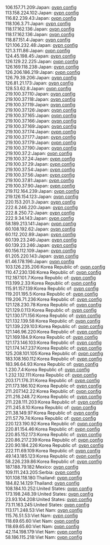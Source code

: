106.157.71.209:Japan: [ovpn config](vpn/106_157_71_209.ovpn)  
113.158.224.102:Japan: [ovpn config](vpn/113_158_224_102.ovpn)  
116.82.239.43:Japan: [ovpn config](vpn/116_82_239_43.ovpn)  
118.106.3.71:Japan: [ovpn config](vpn/118_106_3_71.ovpn)  
118.17.162.136:Japan: [ovpn config](vpn/118_17_162_136.ovpn)  
118.17.162.136:Japan: [ovpn config](vpn/118_17_162_136.ovpn)  
118.87.151.4:Japan: [ovpn config](vpn/118_87_151_4.ovpn)  
121.106.232.48:Japan: [ovpn config](vpn/121_106_232_48.ovpn)  
121.3.111.86:Japan: [ovpn config](vpn/121_3_111_86.ovpn)  
124.45.198.45:Japan: [ovpn config](vpn/124_45_198_45.ovpn)  
126.129.22.225:Japan: [ovpn config](vpn/126_129_22_225.ovpn)  
126.169.118.238:Japan: [ovpn config](vpn/126_169_118_238.ovpn)  
126.206.186.219:Japan: [ovpn config](vpn/126_206_186_219.ovpn)  
126.79.39.206:Japan: [ovpn config](vpn/126_79_39_206.ovpn)  
126.81.21.173:Japan: [ovpn config](vpn/126_81_21_173.ovpn)  
128.53.62.8:Japan: [ovpn config](vpn/128_53_62_8.ovpn)  
219.100.37.110:Japan: [ovpn config](vpn/219_100_37_110.ovpn)  
219.100.37.118:Japan: [ovpn config](vpn/219_100_37_118.ovpn)  
219.100.37.119:Japan: [ovpn config](vpn/219_100_37_119.ovpn)  
219.100.37.126:Japan: [ovpn config](vpn/219_100_37_126.ovpn)  
219.100.37.165:Japan: [ovpn config](vpn/219_100_37_165.ovpn)  
219.100.37.166:Japan: [ovpn config](vpn/219_100_37_166.ovpn)  
219.100.37.169:Japan: [ovpn config](vpn/219_100_37_169.ovpn)  
219.100.37.174:Japan: [ovpn config](vpn/219_100_37_174.ovpn)  
219.100.37.177:Japan: [ovpn config](vpn/219_100_37_177.ovpn)  
219.100.37.179:Japan: [ovpn config](vpn/219_100_37_179.ovpn)  
219.100.37.190:Japan: [ovpn config](vpn/219_100_37_190.ovpn)  
219.100.37.2:Japan: [ovpn config](vpn/219_100_37_2.ovpn)  
219.100.37.24:Japan: [ovpn config](vpn/219_100_37_24.ovpn)  
219.100.37.29:Japan: [ovpn config](vpn/219_100_37_29.ovpn)  
219.100.37.54:Japan: [ovpn config](vpn/219_100_37_54.ovpn)  
219.100.37.56:Japan: [ovpn config](vpn/219_100_37_56.ovpn)  
219.100.37.81:Japan: [ovpn config](vpn/219_100_37_81.ovpn)  
219.100.37.90:Japan: [ovpn config](vpn/219_100_37_90.ovpn)  
219.112.164.239:Japan: [ovpn config](vpn/219_112_164_239.ovpn)  
219.126.154.123:Japan: [ovpn config](vpn/219_126_154_123.ovpn)  
220.153.201.3:Japan: [ovpn config](vpn/220_153_201_3.ovpn)  
222.6.246.220:Japan: [ovpn config](vpn/222_6_246_220.ovpn)  
222.8.250.72:Japan: [ovpn config](vpn/222_8_250_72.ovpn)  
222.9.34.143:Japan: [ovpn config](vpn/222_9_34_143.ovpn)  
58.189.213.141:Japan: [ovpn config](vpn/58_189_213_141.ovpn)  
60.108.192.62:Japan: [ovpn config](vpn/60_108_192_62.ovpn)  
60.112.202.89:Japan: [ovpn config](vpn/60_112_202_89.ovpn)  
60.139.23.246:Japan: [ovpn config](vpn/60_139_23_246.ovpn)  
60.139.23.246:Japan: [ovpn config](vpn/60_139_23_246.ovpn)  
60.156.112.109:Japan: [ovpn config](vpn/60_156_112_109.ovpn)  
61.205.220.143:Japan: [ovpn config](vpn/61_205_220_143.ovpn)  
61.46.178.196:Japan: [ovpn config](vpn/61_46_178_196.ovpn)  
103.126.235.206:Korea Republic of: [ovpn config](vpn/103_126_235_206.ovpn)  
110.47.230.136:Korea Republic of: [ovpn config](vpn/110_47_230_136.ovpn)  
112.187.101.7:Korea Republic of: [ovpn config](vpn/112_187_101_7.ovpn)  
113.199.2.33:Korea Republic of: [ovpn config](vpn/113_199_2_33.ovpn)  
115.91.157.139:Korea Republic of: [ovpn config](vpn/115_91_157_139.ovpn)  
119.201.195.5:Korea Republic of: [ovpn config](vpn/119_201_195_5.ovpn)  
119.206.71.236:Korea Republic of: [ovpn config](vpn/119_206_71_236.ovpn)  
121.128.230.78:Korea Republic of: [ovpn config](vpn/121_128_230_78.ovpn)  
121.129.0.113:Korea Republic of: [ovpn config](vpn/121_129_0_113.ovpn)  
121.130.171.156:Korea Republic of: [ovpn config](vpn/121_130_171_156.ovpn)  
121.132.139.58:Korea Republic of: [ovpn config](vpn/121_132_139_58.ovpn)  
121.139.229.103:Korea Republic of: [ovpn config](vpn/121_139_229_103.ovpn)  
121.146.96.220:Korea Republic of: [ovpn config](vpn/121_146_96_220.ovpn)  
121.169.184.9:Korea Republic of: [ovpn config](vpn/121_169_184_9.ovpn)  
121.173.146.103:Korea Republic of: [ovpn config](vpn/121_173_146_103.ovpn)  
121.174.147.237:Korea Republic of: [ovpn config](vpn/121_174_147_237.ovpn)  
125.208.101.105:Korea Republic of: [ovpn config](vpn/125_208_101_105.ovpn)  
183.108.160.112:Korea Republic of: [ovpn config](vpn/183_108_160_112.ovpn)  
183.96.64.93:Korea Republic of: [ovpn config](vpn/183_96_64_93.ovpn)  
1.230.7.4:Korea Republic of: [ovpn config](vpn/1_230_7_4.ovpn)  
1.232.132.111:Korea Republic of: [ovpn config](vpn/1_232_132_111.ovpn)  
203.171.176.31:Korea Republic of: [ovpn config](vpn/203_171_176_31.ovpn)  
211.173.186.102:Korea Republic of: [ovpn config](vpn/211_173_186_102.ovpn)  
211.207.142.22:Korea Republic of: [ovpn config](vpn/211_207_142_22.ovpn)  
211.216.248.72:Korea Republic of: [ovpn config](vpn/211_216_248_72.ovpn)  
211.228.111.203:Korea Republic of: [ovpn config](vpn/211_228_111_203.ovpn)  
211.245.8.10:Korea Republic of: [ovpn config](vpn/211_245_8_10.ovpn)  
211.38.149.97:Korea Republic of: [ovpn config](vpn/211_38_149_97.ovpn)  
211.57.79.74:Korea Republic of: [ovpn config](vpn/211_57_79_74.ovpn)  
220.123.190.92:Korea Republic of: [ovpn config](vpn/220_123_190_92.ovpn)  
220.81.154.46:Korea Republic of: [ovpn config](vpn/220_81_154_46.ovpn)  
220.85.152.173:Korea Republic of: [ovpn config](vpn/220_85_152_173.ovpn)  
220.86.217.239:Korea Republic of: [ovpn config](vpn/220_86_217_239.ovpn)  
220.90.184.226:Korea Republic of: [ovpn config](vpn/220_90_184_226.ovpn)  
222.111.69.109:Korea Republic of: [ovpn config](vpn/222_111_69_109.ovpn)  
49.143.185.123:Korea Republic of: [ovpn config](vpn/49_143_185_123.ovpn)  
58.226.239.86:Korea Republic of: [ovpn config](vpn/58_226_239_86.ovpn)  
187.188.79.182:Mexico: [ovpn config](vpn/187_188_79_182.ovpn)  
109.111.243.205:Serbia: [ovpn config](vpn/109_111_243_205.ovpn)  
101.108.118.180:Thailand: [ovpn config](vpn/101_108_118_180.ovpn)  
184.82.14.129:Thailand: [ovpn config](vpn/184_82_14_129.ovpn)  
108.184.10.252:United States: [ovpn config](vpn/108_184_10_252.ovpn)  
173.198.248.39:United States: [ovpn config](vpn/173_198_248_39.ovpn)  
23.93.104.208:United States: [ovpn config](vpn/23_93_104_208.ovpn)  
73.11.163.245:United States: [ovpn config](vpn/73_11_163_245.ovpn)  
113.171.248.53:Viet Nam: [ovpn config](vpn/113_171_248_53.ovpn)  
115.76.51.53:Viet Nam: [ovpn config](vpn/115_76_51_53.ovpn)  
118.69.65.60:Viet Nam: [ovpn config](vpn/118_69_65_60.ovpn)  
118.69.65.60:Viet Nam: [ovpn config](vpn/118_69_65_60.ovpn)  
42.114.198.179:Viet Nam: [ovpn config](vpn/42_114_198_179.ovpn)  
58.186.115.218:Viet Nam: [ovpn config](vpn/58_186_115_218.ovpn)  
